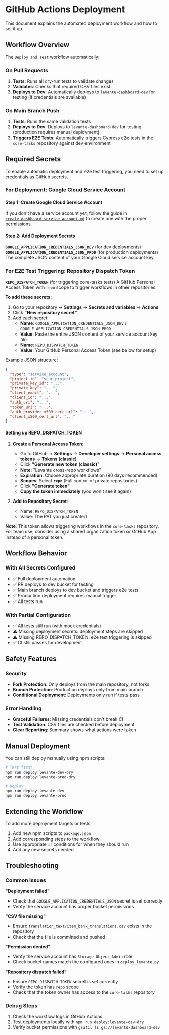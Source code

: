 # GitHub Actions Deployment

This document explains the automated deployment workflow and how to set it up.

## Workflow Overview

The `Deploy and Test` workflow automatically:

### On Pull Requests
1. **Tests**: Runs all dry-run tests to validate changes
2. **Validates**: Checks that required CSV files exist
3. **Deploys to Dev**: Automatically deploys to `levante-dashboard-dev` for testing (if credentials are available)

### On Main Branch Push
1. **Tests**: Runs the same validation tests
2. **Deploys to Dev**: Deploys to `levante-dashboard-dev` for testing (production requires manual deployment)
3. **Triggers E2E Tests**: Automatically triggers Cypress e2e tests in the `core-tasks` repository against dev environment

## Required Secrets

To enable automatic deployment and e2e test triggering, you need to set up credentials as GitHub secrets.

### For Deployment: Google Cloud Service Account

#### Step 1: Create Google Cloud Service Account
If you don't have a service account yet, follow the guide in [`create_dashboard_service_account.md`](../create_dashboard_service_account.md) to create one with the proper permissions.

#### Step 2: Add Deployment Secrets

**`GOOGLE_APPLICATION_CREDENTIALS_JSON_DEV`** (for dev deployments)
**`GOOGLE_APPLICATION_CREDENTIALS_JSON_PROD`** (for production deployments)
The complete JSON content of your Google Cloud service account key.

### For E2E Test Triggering: Repository Dispatch Token

**`REPO_DISPATCH_TOKEN`** (for triggering core-tasks tests)
A GitHub Personal Access Token with `repo` scope to trigger workflows in other repositories.

**To add these secrets:**
1. Go to your repository → **Settings** → **Secrets and variables** → **Actions**
2. Click **"New repository secret"**
3. Add each secret:
   - **Name**: `GOOGLE_APPLICATION_CREDENTIALS_JSON_DEV` / `GOOGLE_APPLICATION_CREDENTIALS_JSON_PROD`
   - **Value**: Paste the entire JSON content of your service account key file
   - **Name**: `REPO_DISPATCH_TOKEN`
   - **Value**: Your GitHub Personal Access Token (see below for setup)

Example JSON structure:
```json
{
  "type": "service_account",
  "project_id": "your-project",
  "private_key_id": "...",
  "private_key": "...",
  "client_email": "...",
  "client_id": "...",
  "auth_uri": "...",
  "token_uri": "...",
  "auth_provider_x509_cert_url": "...",
  "client_x509_cert_url": "..."
}
```

#### Setting up REPO_DISPATCH_TOKEN

1. **Create a Personal Access Token**:
   - Go to GitHub → **Settings** → **Developer settings** → **Personal access tokens** → **Tokens (classic)**
   - Click **"Generate new token (classic)"**
   - **Note**: "Levante cross-repo workflows"
   - **Expiration**: Choose appropriate duration (90 days recommended)
   - **Scopes**: Select **`repo`** (Full control of private repositories)
   - Click **"Generate token"**
   - **Copy the token immediately** (you won't see it again)

2. **Add to Repository Secret**:
   - Name: `REPO_DISPATCH_TOKEN`
   - Value: The PAT you just created

**Note**: This token allows triggering workflows in the `core-tasks` repository. For team use, consider using a shared organization token or GitHub App instead of a personal token.

## Workflow Behavior

### With All Secrets Configured
- ✅ Full deployment automation
- ✅ PR deploys to dev bucket for testing
- ✅ Main branch deploys to dev bucket and triggers e2e tests
- ✅ Production deployment requires manual trigger
- ✅ All tests run

### With Partial Configuration
- ✅ All tests still run (with mock credentials)
- ⚠️ Missing deployment secrets: deployment steps are skipped
- ⚠️ Missing REPO_DISPATCH_TOKEN: e2e test triggering is skipped
- ✅ CI still passes for development

## Safety Features

### Security
- **Fork Protection**: Only deploys from the main repository, not forks
- **Branch Protection**: Production deploys only from main branch
- **Conditional Deployment**: Deployments only run if tests pass

### Error Handling
- **Graceful Failures**: Missing credentials don't break CI
- **Test Validation**: CSV files are checked before deployment
- **Clear Reporting**: Summary shows what actions were taken

## Manual Deployment

You can still deploy manually using npm scripts:

```bash
# Test first
npm run deploy:levante-dev-dry
npm run deploy:levante-prod-dry

# Deploy
npm run deploy:levante-dev
npm run deploy:levante-prod
```

## Extending the Workflow

To add more deployment targets or tests:

1. Add new npm scripts to `package.json`
2. Add corresponding steps to the workflow
3. Use appropriate `if` conditions for when they should run
4. Add any new secrets needed

## Troubleshooting

### Common Issues

**"Deployment failed"**
- Check that `GOOGLE_APPLICATION_CREDENTIALS_JSON` secret is set correctly
- Verify the service account has proper bucket permissions

**"CSV file missing"**
- Ensure `translation_text/item_bank_translations.csv` exists in the repository
- Check that the file is committed and pushed

**"Permission denied"**
- Verify the service account has `Storage Object Admin` role
- Check bucket names match the configured ones in `deploy_levante.py`

**"Repository dispatch failed"**
- Ensure `REPO_DISPATCH_TOKEN` secret is set correctly
- Verify the token has `repo` scope
- Check that the token owner has access to the `core-tasks` repository

### Debug Steps
1. Check the workflow logs in GitHub Actions
2. Test deployments locally with `npm run deploy:levante-dev-dry`
3. Verify bucket permissions with `gsutil ls gs://levante-dashboard-dev`